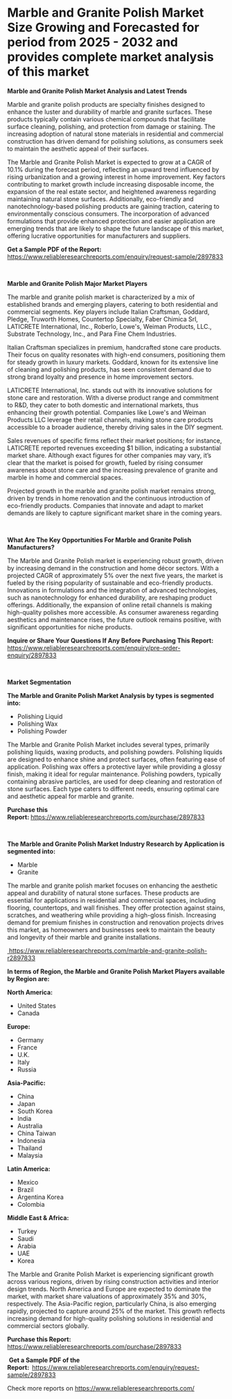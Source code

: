 <p><h1>Marble and Granite Polish Market Size Growing and Forecasted for period from 2025 - 2032 and provides complete market analysis of this market</h1></p><p><strong>Marble and Granite Polish Market Analysis and Latest Trends</strong></p>
<p><p>Marble and granite polish products are specialty finishes designed to enhance the luster and durability of marble and granite surfaces. These products typically contain various chemical compounds that facilitate surface cleaning, polishing, and protection from damage or staining. The increasing adoption of natural stone materials in residential and commercial construction has driven demand for polishing solutions, as consumers seek to maintain the aesthetic appeal of their surfaces.</p><p>The Marble and Granite Polish Market is expected to grow at a CAGR of 10.1% during the forecast period, reflecting an upward trend influenced by rising urbanization and a growing interest in home improvement. Key factors contributing to market growth include increasing disposable income, the expansion of the real estate sector, and heightened awareness regarding maintaining natural stone surfaces. Additionally, eco-friendly and nanotechnology-based polishing products are gaining traction, catering to environmentally conscious consumers. The incorporation of advanced formulations that provide enhanced protection and easier application are emerging trends that are likely to shape the future landscape of this market, offering lucrative opportunities for manufacturers and suppliers.</p></p>
<p><strong>Get a Sample PDF of the Report:&nbsp;</strong> <a href="https://www.reliableresearchreports.com/enquiry/request-sample/2897833?utm_campaign=2477&utm_medium=2&utm_source=Github&utm_content=ia&utm_term=15032025&utm_id=marble-and-granite-polish">https://www.reliableresearchreports.com/enquiry/request-sample/2897833</a></p>
<p>&nbsp;</p>
<p><strong>Marble and Granite Polish Major Market Players</strong></p>
<p><p>The marble and granite polish market is characterized by a mix of established brands and emerging players, catering to both residential and commercial segments. Key players include Italian Craftsman, Goddard, Pledge, Truworth Homes, Countertop Specialty, Faber Chimica Srl, LATICRETE International, Inc., Roberlo, Lowe's, Weiman Products, LLC., Substrate Technology, Inc., and Para Fine Chem Industries.</p><p>Italian Craftsman specializes in premium, handcrafted stone care products. Their focus on quality resonates with high-end consumers, positioning them for steady growth in luxury markets. Goddard, known for its extensive line of cleaning and polishing products, has seen consistent demand due to strong brand loyalty and presence in home improvement sectors.</p><p>LATICRETE International, Inc. stands out with its innovative solutions for stone care and restoration. With a diverse product range and commitment to R&D, they cater to both domestic and international markets, thus enhancing their growth potential. Companies like Lowe's and Weiman Products LLC leverage their retail channels, making stone care products accessible to a broader audience, thereby driving sales in the DIY segment.</p><p>Sales revenues of specific firms reflect their market positions; for instance, LATICRETE reported revenues exceeding $1 billion, indicating a substantial market share. Although exact figures for other companies may vary, it’s clear that the market is poised for growth, fueled by rising consumer awareness about stone care and the increasing prevalence of granite and marble in home and commercial spaces.</p><p>Projected growth in the marble and granite polish market remains strong, driven by trends in home renovation and the continuous introduction of eco-friendly products. Companies that innovate and adapt to market demands are likely to capture significant market share in the coming years.</p></p>
<p>&nbsp;</p>
<p><strong>What Are The Key Opportunities For Marble and Granite Polish Manufacturers?</strong></p>
<p><p>The Marble and Granite Polish market is experiencing robust growth, driven by increasing demand in the construction and home décor sectors. With a projected CAGR of approximately 5% over the next five years, the market is fueled by the rising popularity of sustainable and eco-friendly products. Innovations in formulations and the integration of advanced technologies, such as nanotechnology for enhanced durability, are reshaping product offerings. Additionally, the expansion of online retail channels is making high-quality polishes more accessible. As consumer awareness regarding aesthetics and maintenance rises, the future outlook remains positive, with significant opportunities for niche products.</p></p>
<p><strong>Inquire or Share Your Questions If Any Before Purchasing This Report:</strong> <a href="https://www.reliableresearchreports.com/enquiry/pre-order-enquiry/2897833?utm_campaign=2477&utm_medium=2&utm_source=Github&utm_content=ia&utm_term=15032025&utm_id=marble-and-granite-polish">https://www.reliableresearchreports.com/enquiry/pre-order-enquiry/2897833</a></p>
<p>&nbsp;</p>
<p><strong>Market Segmentation</strong></p>
<p><strong>The Marble and Granite Polish Market Analysis by types is segmented into:</strong></p>
<p><ul><li>Polishing Liquid</li><li>Polishing Wax</li><li>Polishing Powder</li></ul></p>
<p><p>The Marble and Granite Polish Market includes several types, primarily polishing liquids, waxing products, and polishing powders. Polishing liquids are designed to enhance shine and protect surfaces, often featuring ease of application. Polishing wax offers a protective layer while providing a glossy finish, making it ideal for regular maintenance. Polishing powders, typically containing abrasive particles, are used for deep cleaning and restoration of stone surfaces. Each type caters to different needs, ensuring optimal care and aesthetic appeal for marble and granite.</p></p>
<p><strong>Purchase this Report:&nbsp;</strong><a href="https://www.reliableresearchreports.com/purchase/2897833?utm_campaign=2477&utm_medium=2&utm_source=Github&utm_content=ia&utm_term=15032025&utm_id=marble-and-granite-polish">https://www.reliableresearchreports.com/purchase/2897833</a></p>
<p>&nbsp;</p>
<p><strong>The Marble and Granite Polish Market Industry Research by Application is segmented into:</strong></p>
<p><ul><li>Marble</li><li>Granite</li></ul></p>
<p><p>The marble and granite polish market focuses on enhancing the aesthetic appeal and durability of natural stone surfaces. These products are essential for applications in residential and commercial spaces, including flooring, countertops, and wall finishes. They offer protection against stains, scratches, and weathering while providing a high-gloss finish. Increasing demand for premium finishes in construction and renovation projects drives this market, as homeowners and businesses seek to maintain the beauty and longevity of their marble and granite installations.</p></p>
<p><a href="https://www.reliableresearchreports.com/marble-and-granite-polish-r2897833?utm_campaign=2477&utm_medium=2&utm_source=Github&utm_content=ia&utm_term=15032025&utm_id=marble-and-granite-polish">&nbsp;https://www.reliableresearchreports.com/marble-and-granite-polish-r2897833</a></p>
<p><strong>In terms of Region, the Marble and Granite Polish Market Players available by Region are:</strong></p>
<p>
    <p> <strong> North America: </strong>
        <ul>
            <li>United States</li>
            <li>Canada</li>
        </ul>
        </p> 
    <p> <strong> Europe: </strong>
        <ul>
            <li>Germany</li>
            <li>France</li>
            <li>U.K.</li>
            <li>Italy</li>
            <li>Russia</li>
        </ul>
        </p> 
    <p> <strong> Asia-Pacific: </strong>
        <ul>
            <li>China</li>
            <li>Japan</li>
            <li>South Korea</li>
            <li>India</li>
            <li>Australia</li>
            <li>China Taiwan</li>
            <li>Indonesia</li>
            <li>Thailand</li>
            <li>Malaysia</li>
        </ul>
        </p> 
    <p> <strong> Latin America: </strong>
        <ul>
            <li>Mexico</li>
            <li>Brazil</li>
            <li>Argentina Korea</li>
            <li>Colombia</li>
        </ul>
        </p> 
    <p> <strong> Middle East & Africa: </strong>
        <ul>
            <li>Turkey</li>
            <li>Saudi</li>
            <li>Arabia</li>
            <li>UAE</li>
            <li>Korea</li>
        </ul>
    </p>
    </p>
<p><p>The Marble and Granite Polish Market is experiencing significant growth across various regions, driven by rising construction activities and interior design trends. North America and Europe are expected to dominate the market, with market share valuations of approximately 35% and 30%, respectively. The Asia-Pacific region, particularly China, is also emerging rapidly, projected to capture around 25% of the market. This growth reflects increasing demand for high-quality polishing solutions in residential and commercial sectors globally.</p></p>
<p><strong>Purchase this Report: </strong><a href="https://www.reliableresearchreports.com/purchase/2897833?utm_campaign=2477&utm_medium=2&utm_source=Github&utm_content=ia&utm_term=15032025&utm_id=marble-and-granite-polish">https://www.reliableresearchreports.com/purchase/2897833</a></p>
<p>&nbsp;<strong>Get a Sample PDF of the Report:&nbsp;&nbsp;</strong><a href="https://www.reliableresearchreports.com/enquiry/request-sample/2897833?utm_campaign=2477&utm_medium=2&utm_source=Github&utm_content=ia&utm_term=15032025&utm_id=marble-and-granite-polish">https://www.reliableresearchreports.com/enquiry/request-sample/2897833</a></p>
<p><strong></strong></p>
<p>Check more reports on <a href="https://www.reliableresearchreports.com/?utm_campaign=2477&utm_medium=2&utm_source=Github&utm_content=ia&utm_term=15032025&utm_id=marble-and-granite-polish">https://www.reliableresearchreports.com/</a></p>